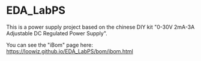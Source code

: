 # EDA_LabPS

This is a power supply project based on the chinese DIY kit "0-30V 2mA-3A Adjustable DC Regulated Power Supply".

You can see the "iBom" page here: https://loowiz.github.io/EDA_LabPS/bom/ibom.html
